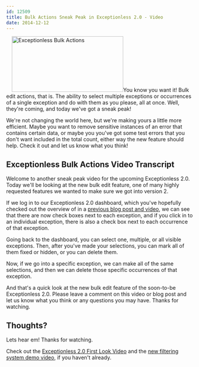 ```yaml
---
id: 12509
title: Bulk Actions Sneak Peak in Exceptionless 2.0 - Video
date: 2014-12-12
---
```

<img loading="lazy" class="alignright size-medium wp-image-12510" style="margin-left: 15px;" src="/assets/img/news/exceptionless-bulk-actions.gif" alt="Exceptionless Bulk Actions" width="300" height="150" data-id="12510" />You know you want it! Bulk edit actions, that is. The ability to select multiple exceptions or occurrences of a single exception and do with them as you please, all at once. Well, they're coming, and today we've got a sneak peak!

We're not changing the world here, but we're making yours a little more efficient. Maybe you want to remove sensitive instances of an error that contains certain data, or maybe you you've got some test errors that you don't want included in the total count, either way the new feature should help. Check it out and let us know what you think!<!--more-->

<div class="videoWrapper">
</div>

## Exceptionless Bulk Actions Video Transcript

Welcome to another sneak peak video for the upcoming Exceptionless 2.0. Today we'll be looking at the new bulk edit feature, one of many highly requested features we wanted to make sure we got into version 2.

If we log in to our Exceptionless 2.0 dashboard, which you've hopefully checked out the overview of in a [previous blog post and video](/exceptionless-2-0-user-interface-first-look/ "Exceptionless 2.0 First Look Video"), we can see that there are now check boxes next to each exception, and if you click in to an individual exception, there is also a check box next to each occurrence of that exception.

Going back to the dashboard, you can select one, multiple, or all visible exceptions. Then, after you've made your selections, you can mark all of them fixed or hidden, or you can delete them.

Now, if we go into a specific exception, we can make all of the same selections, and then we can delete those specific occurrences of that exception.

And that's a quick look at the new bulk edit feature of the soon-to-be Exceptionless 2.0. Please leave a comment on this video or blog post and let us know what you think or any questions you may have. Thanks for watching.

## Thoughts?

Lets hear em! Thanks for watching.

Check out the [Exceptionless 2.0 First Look Video](/exceptionless-2-0-user-interface-first-look/ "Exceptionless 2.0 First Look") and the [new filtering system demo video](/filter-your-exceptions-video-demo/ "Exceptionless 2.0 Filtering Demo"), if you haven't already.
